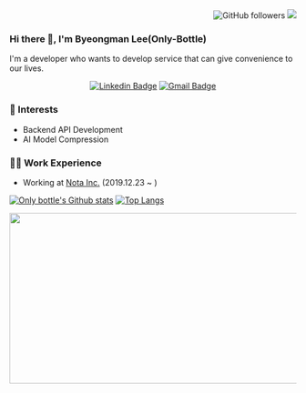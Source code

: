 <div align=right>

  <img alt="GitHub followers" src="https://img.shields.io/github/followers/Only-bottle?style=social">
  <a href="https://hits.seeyoufarm.com"><img src="https://hits.seeyoufarm.com/api/count/incr/badge.svg?url=https%3A%2F%2Fgithub.com%2FOnly-bottle&count_bg=%2361CCF5&title_bg=%23555555&icon=&icon_color=%23E7E7E7&title=hits&edge_flat=false"/></a>

</div>

### Hi there 👋, I'm Byeongman Lee(Only-Bottle)
I'm a developer who wants to develop service that can give convenience to our lives.

<div align=center>
  
  [![Linkedin Badge](https://img.shields.io/badge/-LinkedIn-blue?style=flat-square&logo=Linkedin&logoColor=white&link=https://www.linkedin.com/in/byeongman-lee-58930b162/)](https://www.linkedin.com/in/byeongman-lee-58930b162/) 
  [![Gmail Badge](https://img.shields.io/badge/-Gmail-d14836?style=flat-square&logo=Gmail&logoColor=white&link=mailto:ssey0921@gmail.com)](mailto:ssey0921@gmail.com)

</div>

### 🌟 Interests
- Backend API Development
- AI Model Compression

### 👨‍💻 Work Experience
- Working at [Nota Inc.](https://nota.ai) (2019.12.23 ~ )


[![Only bottle's Github stats](https://github-readme-stats.vercel.app/api?username=Only-bottle&contribs&count_private=true&show_icons=true&&theme=shadow_blue)](https://github.com/Only-bottle/github-readme-stats)
[![Top Langs](https://github-readme-stats.vercel.app/api/top-langs/?username=Only-bottle&layout=compact&hide=jupyter%20notebook&&theme=shadow_blue)](https://github.com/Only-bottle/github-readme-stats)


<a href="https://github.com/devxb/gitanimals">
<img
  src="https://render.gitanimals.org/farms/Only-bottle"
  width="600"
  height="300"
/>
</a>

